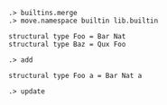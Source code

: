 ```ucm
.> builtins.merge
.> move.namespace builtin lib.builtin
```

```unison
structural type Foo = Bar Nat
structural type Baz = Qux Foo
```

```ucm
.> add
```

```unison
structural type Foo a = Bar Nat a
```

```ucm:error
.> update
```
